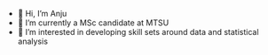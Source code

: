- 👋 Hi, I’m Anju 
- 🌱 I’m currently a MSc candidate at MTSU
- 👀 I’m interested in developing skill sets around data and statistical analysis


<!---
anjushar21/anjushar21 is a ✨ special ✨ repository because its `README.md` (this file) appears on your GitHub profile.
You can click the Preview link to take a look at your changes.
--->
